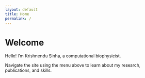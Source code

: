 ```yaml
---
layout: default
title: Home
permalink: /
---
```


# Welcome

Hello! I’m Krishnendu Sinha, a computational biophysicist.  

Navigate the site using the menu above to learn about my research, publications, and skills.

